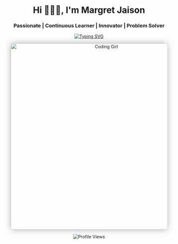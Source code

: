 <h1 align="center">Hi 🙋🏻‍♀️, I'm Margret Jaison</h1> <h3 align="center">Passionate | Continuous Learner | Innovator | Problem Solver</h3> <p align="center"> <a href="https://git.io/typing-svg"> <img src="https://readme-typing-svg.herokuapp.com?duration=10000&center=true&vCenter=true&width=1000&height=50&lines=Welcome+to+my+GitHub+page!+I'm+Margret." alt="Typing SVG" /> </a> </p> <div align="center"> <img alt="Coding Girl" width="600" style="border-radius: 10px; box-shadow: 0px 0px 20px rgba(0, 0, 0, 0.3);" src="https://media.giphy.com/media/l41lXG8E6rUeW3Cze/giphy.gif" alt="Coding Girl Animation"> </div> <p align="center"> <img src="https://komarev.com/ghpvc/?username=Margret-Jaison&label=Profile%20views&color=0e75b6&style=flat" alt="Profile Views" /> </p>
